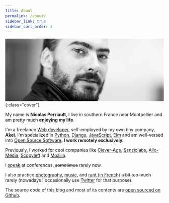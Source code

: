 ```yaml
---
title: About
permalink: /about/
sidebar_link: true
sidebar_sort_order: 4
---
```


![me](/static/img/me.png){:class="cover"}

My name is **Nicolas Perriault**, I live in southern France near Montpellier and
am pretty much **enjoying my life**.

I'm a freelance [Web developer](/code/), self-employed by my own tiny company,
**Akei**. I'm specialized in [Python](/tags/#python), [Django](/tags/#django),
[JavaScript](/tags/#javascript), [Elm](/tags/#elm) and am well-versed into
[Open Source Software](https://github.com/n1k0). **I work remotely exclusively.**

Previously, I worked for cool companies like [Clever-Age](https://www.clever-age.com/),
[Sensiolabs](https://sensiolabs.com/fr/), [Allo-Media](https://www.allo-media.net/),
[Scopyleft](http://scopyleft.fr/) and [Mozilla](https://mozilla.com/).

I [speak](/talks/) at conferences, <del>sometimes</del> rarely now.

I also practice [photography](https://500px.com/n1k0), [music](https://soundcloud.com/n1k0),
and [rant (in French)](/carnet/) <del>a bit too much</del> rarely (nowadays
I occasionally use [Twitter](https://twitter.com/n1k0) for that purpose).

The source code of this blog and most of its contents are
[open sourced on Github](https://github.com/n1k0/nicolas.perriault.net).
